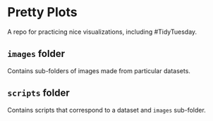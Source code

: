 # Pretty Plots

A repo for practicing nice visualizations, including #TidyTuesday.

## `images` folder

Contains sub-folders of images made from particular datasets.

## `scripts` folder

Contains scripts that correspond to a dataset and `images` sub-folder.